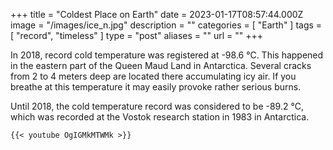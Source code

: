 +++
title = "Coldest Place on Earth"
date = 2023-01-17T08:57:44.000Z
image = "/images/ice_n.jpg"
description = ""
categories = [ "Earth" ]
tags = [ "record", "timeless" ]
type = "post"
aliases = ""
url = ""
+++

In 2018, record cold temperature was registered at -98.6 °C. This happened in the eastern part of the Queen Maud Land in Antarctica. Several cracks from 2 to 4 meters deep are located there accumulating icy air. If you breathe at this temperature it may easily provoke rather serious burns.

Until 2018, the cold temperature record was considered to be -89.2 °С, which was recorded at the Vostok research station in 1983 in Antarctica.

```
{{< youtube OgIGMkMTWMk >}}
```
